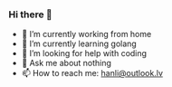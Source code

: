 ### Hi there 👋

<!--
**kangweidi/kangweidi** is a ✨ _special_ ✨ repository because its `README.md` (this file) appears on your GitHub profile.

Here are some ideas to get you started:

- 🔭 I’m currently working on ...
- 🌱 I’m currently learning ...
- 👯 I’m looking to collaborate on ...
- 🤔 I’m looking for help with ...
- 💬 Ask me about ...
- 📫 How to reach me: ...
- 😄 Pronouns: ...
- ⚡ Fun fact: ...
-->
- 🔭 I’m currently working from home
- 🌱 I’m currently learning golang
- 🤔 I’m looking for help with coding
- 💬 Ask me about nothing
- 📫 How to reach me: hanli@outlook.lv
